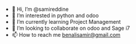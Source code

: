 - 👋 Hi, I’m @samireddine
- 👀 I’m interested in python and odoo
- 🌱 I’m currently learning Project Management
- 💞️ I’m looking to collaborate on odoo and Sage i7
- 📫 How to reach me benalisamir@gmail.com

<!---
samireddine/samireddine is a ✨ special ✨ repository because its `README.md` (this file) appears on your GitHub profile.
You can click the Preview link to take a look at your changes.
--->
